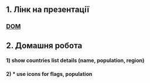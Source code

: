 ## 1. Лінк на презентації

### [DOM](https://docs.google.com/presentation/d/1cVRMfjSc0tsXyS5_qnm08gtPNPJPAI6BTtmLrXq7Xak/edit?usp=sharing)

## 2. Домашня робота

#### 1) show countries list details (name, population, region)

#### 2) \* use icons for flags, population
